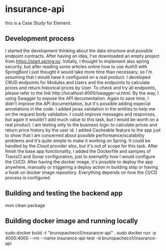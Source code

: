 # insurance-api

this is a Case Study for Element.

## Development process

I started the development thinking about the data structure and possible endpoint contracts.
After having an idea, I've downloaded an empty project from https://start.spring.io/.
Initially, I thought to implement also spring security, but after reading some articles online how to use Auth0 with SpringBoot I just thought it would take more time than necessary, so I'm assuming that I would have it configured on a real product.
I developed CRUD endpoints for Modules and Users and the endpoints to calculate prices and return historical prices by User. To check and try all endpoints, please refer to the link http://localhost:4000/swagger-ui.html.
By the way, I using Swagger to expose the API documentation. Again to save time, I didn't improve the API documentation, but it's possible adding especial annotations in the code.
I added javax.validation in the entities to help me on the request body validation. I could improve messages and responses, but again it wouldn't add much value to this task, but I would be worth on a real product.
I am testing only to the business logic to calculate prices and return price history by the user id.
I added Cacheable feature to the app just to show that I am concerned about possible performance/scalability problems and it's quite simple to make it working on Spring. It could be handled by the Cloud provider also, but it's out of scope for this task.
After finish the base app functionality, I added the Dockerfile and samples of TravisCI and Sonar configuration, just to exemplify how I would configure the CI/CD.
After having the docker image, it's possible to deploy the app anywhere, manually or triggering a deploy action in building step or having a hook on docker image repository. Everything depends on how the CI/CD process is configured.

## Building and testing the backend app
mvn clean package

## Building docker image and running locally
sudo docker build  -t "brunopacheco1/insurance-api" .
sudo docker run -p 4000:4000 --rm --name insurance-api-test -d brunopacheco1/insurance-api
